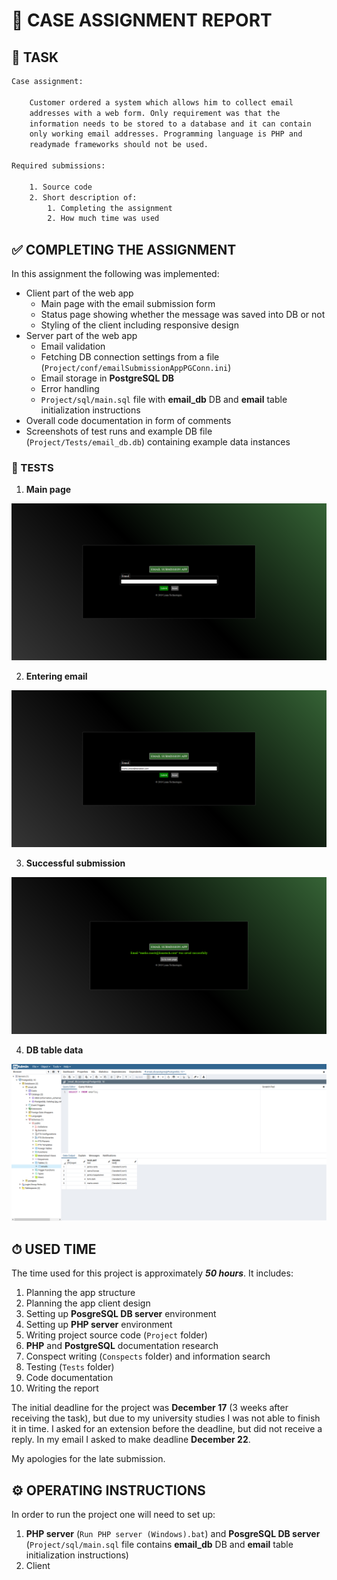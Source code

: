 # 📨 CASE ASSIGNMENT REPORT

## 📄 TASK

```txt
Case assignment:

    Customer ordered a system which allows him to collect email
    addresses with a web form. Only requirement was that the
    information needs to be stored to a database and it can contain
    only working email addresses. Programming language is PHP and
    readymade frameworks should not be used.

Required submissions:

    1. Source code
    2. Short description of:
        1. Completing the assignment
        2. How much time was used
```

## ✅ COMPLETING THE ASSIGNMENT

In this assignment the following was implemented:

- Client part of the web app
  - Main page with the email submission form
  - Status page showing whether the message was saved into DB or not
  - Styling of the client including responsive design
- Server part of the web app
  - Email validation
  - Fetching DB connection settings from a file (`Project/conf/emailSubmissionAppPGConn.ini`)
  - Email storage in **PostgreSQL DB**
  - Error handling
  - `Project/sql/main.sql` file with **email_db** DB and **email** table initialization instructions
- Overall code documentation in form of comments
- Screenshots of test runs and example DB file (`Project/Tests/email_db.db`) containing example data instances

### 🧪 TESTS

1. **Main page**

![Main page](./Tests/1_Main_page.png)

2. **Entering email**

![Entering email](./Tests/2_Entering_email.png)

3. **Successful submission**

![Successful submission](./Tests/3_Successful_submission.png)

4. **DB table data**

![DB table data](./Tests/4_DB_table_data.png)

## ⏱ USED TIME

The time used for this project is approximately ***50 hours***. It includes:

1. Planning the app structure
2. Planning the app client design
3. Setting up **PosgreSQL DB server** environment
4. Setting up **PHP server** environment
5. Writing project source code (`Project` folder)
6. **PHP** and **PostgreSQL** documentation research
7. Conspect writing (`Conspects` folder) and information search
8. Testing (`Tests` folder)
9. Code documentation
10. Writing the report

The initial deadline for the project was **December 17** (3 weeks after receiving the task), but due to my university studies I was not able to finish it in time. I asked for an extension before the deadline, but did not receive a reply. In my email I asked to make deadline **December 22**.  
  
My apologies for the late submission.

## ⚙️ OPERATING INSTRUCTIONS

In order to run the project one will need to set up:

1. **PHP server** (`Run PHP server (Windows).bat`) and **PosgreSQL DB server** (`Project/sql/main.sql` file contains **email_db** DB and **email** table initialization instructions)
2. Client
